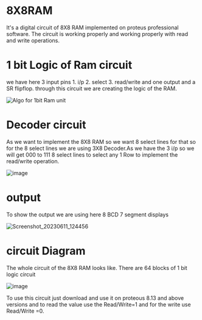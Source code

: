 # 8X8RAM
It's a digital circuit of 8X8 RAM implemented on proteus professional software. The circuit is working properly and working properly with read and write operations.

# 1 bit Logic of Ram circuit
we have here 3 input pins 1. i/p 2. select 3. read/write and one output and a SR flipflop.
through this circuit we are creating the logic of the RAM.

![Algo for 1bit Ram unit](https://github.com/9389lalit/8X8RAM/assets/99964550/3f0a1bad-6005-4caf-8a58-5ff9e11cdc83)

# Decoder circuit
As we want to implement the 8X8 RAM so we want 8 select lines for that so for the 8 select lines we are using 3X8 Decoder.As we have the 3 i/p
so we will get 000 to 111 8 select lines to select any 1 Row to implement the read/write operation.

![image](https://github.com/9389lalit/8X8RAM/assets/99964550/ec96ae30-6480-404f-84ba-2d8da1b96a6e)

# output
To show the output we are using here 8 BCD 7 segment displays 

![Screenshot_20230611_124456](https://github.com/9389lalit/8X8RAM/assets/99964550/89402e3e-5620-4f0d-8645-93d45380bb6c)

# circuit Diagram

The whole circuit of the 8X8 RAM looks like.
There are  64 blocks of 1 bit logic circuit

![image](https://github.com/9389lalit/8X8RAM/assets/99964550/8cddd620-e118-4b05-ba4c-665bd50f518d)







To use this circuit just download and use it on proteous 8.13 and above versions and to read the value use the Read/Write=1 and for the write use Read/Write =0.


